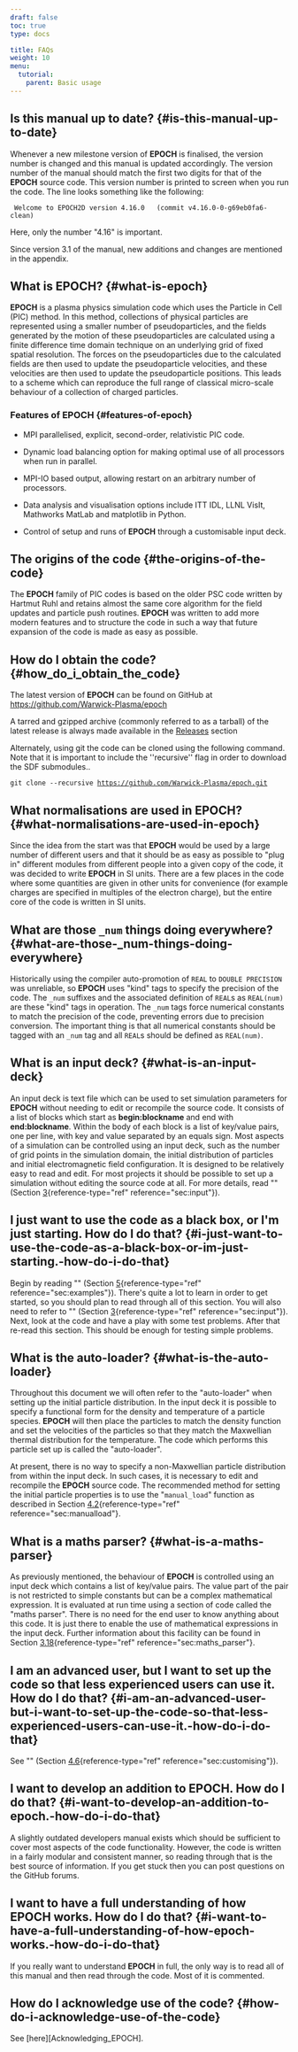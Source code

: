 ```yaml
---
draft: false
toc: true
type: docs

title: FAQs
weight: 10
menu:
  tutorial:
    parent: Basic usage
---
```


## Is this manual up to date? {#is-this-manual-up-to-date}

Whenever a new milestone version of **EPOCH** is finalised, the version
number is changed and this manual is updated accordingly. The version
number of the manual should match the first two digits for that of the
**EPOCH** source code. This version number is printed to screen when you
run the code. The line looks something like the following:

     Welcome to EPOCH2D version 4.16.0   (commit v4.16.0-0-g69eb0fa6-clean)

Here, only the number "4.16" is important.

Since version 3.1 of the manual, new additions and changes are mentioned
in the appendix.

## What is **EPOCH**? {#what-is-epoch}

**EPOCH** is a plasma physics simulation code which uses the Particle in
Cell (PIC) method. In this method, collections of physical particles are
represented using a smaller number of pseudoparticles, and the fields
generated by the motion of these pseudoparticles are calculated using a
finite difference time domain technique on an underlying grid of fixed
spatial resolution. The forces on the pseudoparticles due to the
calculated fields are then used to update the pseudoparticle velocities,
and these velocities are then used to update the pseudoparticle
positions. This leads to a scheme which can reproduce the full range of
classical micro-scale behaviour of a collection of charged particles.

### Features of **EPOCH** {#features-of-epoch}

-   MPI parallelised, explicit, second-order, relativistic PIC code.

-   Dynamic load balancing option for making optimal use of all
    processors when run in parallel.

-   MPI-IO based output, allowing restart on an arbitrary number of
    processors.

-   Data analysis and visualisation options include ITT IDL, LLNL VisIt,
    Mathworks MatLab and matplotlib in Python.

-   Control of setup and runs of **EPOCH** through a customisable input
    deck.

## The origins of the code {#the-origins-of-the-code}

The **EPOCH** family of PIC codes is based on the older PSC code written
by Hartmut Ruhl and retains almost the same core algorithm for the field
updates and particle push routines. **EPOCH** was written to add more
modern features and to structure the code in such a way that future
expansion of the code is made as easy as possible.

## How do I obtain the code? {#how_do_i_obtain_the_code}

The latest version of **EPOCH** can be found on GitHub at
https://github.com/Warwick-Plasma/epoch

A tarred and gzipped archive (commonly referred to as a tarball) of the latest
release is always made available in the [Releases](https://github.com/Warwick-Plasma/epoch/releases) section

Alternately, using git the code can be cloned using the following command.
Note that it is important to include the ''recursive'' flag in order to
download the SDF submodules..

<code>git clone --recursive https://github.com/Warwick-Plasma/epoch.git</code>

## What normalisations are used in **EPOCH**? {#what-normalisations-are-used-in-epoch}

Since the idea from the start was that **EPOCH** would be used by a
large number of different users and that it should be as easy as
possible to "plug in" different modules from different people into a
given copy of the code, it was decided to write **EPOCH** in SI units.
There are a few places in the code where some quantities are given in
other units for convenience (for example charges are specified in
multiples of the electron charge), but the entire core of the code is
written in SI units.

## What are those `_num` things doing everywhere? {#what-are-those-_num-things-doing-everywhere}

Historically using the compiler auto-promotion of `REAL` to
`DOUBLE PRECISION` was unreliable, so **EPOCH** uses "kind" tags to
specify the precision of the code. The `_num` suffixes and the
associated definition of `REAL`s as `REAL(num)` are these "kind" tags in
operation. The `_num` tags force numerical constants to match the
precision of the code, preventing errors due to precision conversion.
The important thing is that all numerical constants should be tagged
with an `_num` tag and all `REAL`s should be defined as `REAL(num)`.

## What is an input deck? {#what-is-an-input-deck}

An input deck is text file which can be used to set simulation
parameters for **EPOCH** without needing to edit or recompile the source
code. It consists of a list of blocks which start as **begin:blockname**
and end with **end:blockname**. Within the body of each block is a list
of key/value pairs, one per line, with key and value separated by an
equals sign. Most aspects of a simulation can be controlled using an
input deck, such as the number of grid points in the simulation domain,
the initial distribution of particles and initial electromagnetic field
configuration. It is designed to be relatively easy to read and edit.
For most projects it should be possible to set up a simulation without
editing the source code at all. For more details, read ""
(Section [3](#sec:input){reference-type="ref" reference="sec:input"}).

## I just want to use the code as a black box, or I'm just starting. How do I do that? {#i-just-want-to-use-the-code-as-a-black-box-or-im-just-starting.-how-do-i-do-that}

Begin by reading "" (Section [5](#sec:examples){reference-type="ref"
reference="sec:examples"}). There's quite a lot to learn in order to get
started, so you should plan to read through all of this section. You
will also need to refer to ""
(Section [3](#sec:input){reference-type="ref" reference="sec:input"}).
Next, look at the code and have a play with some test problems. After
that re-read this section. This should be enough for testing simple
problems.

## What is the auto-loader? {#what-is-the-auto-loader}

Throughout this document we will often refer to the "auto-loader" when
setting up the initial particle distribution. In the input deck it is
possible to specify a functional form for the density and temperature of
a particle species. **EPOCH** will then place the particles to match the
density function and set the velocities of the particles so that they
match the Maxwellian thermal distribution for the temperature. The code
which performs this particle set up is called the "auto-loader".

At present, there is no way to specify a non-Maxwellian particle
distribution from within the input deck. In such cases, it is necessary
to edit and recompile the **EPOCH** source code. The recommended method
for setting the initial particle properties is to use the
"`manual_load`" function as described in
Section [4.2](#sec:manualload){reference-type="ref"
reference="sec:manualload"}.

## What is a maths parser? {#what-is-a-maths-parser}

As previously mentioned, the behaviour of **EPOCH** is controlled using
an input deck which contains a list of key/value pairs. The value part
of the pair is not restricted to simple constants but can be a complex
mathematical expression. It is evaluated at run time using a section of
code called the "maths parser". There is no need for the end user to
know anything about this code. It is just there to enable the use of
mathematical expressions in the input deck. Further information about
this facility can be found in
Section [3.18](#sec:maths_parser){reference-type="ref"
reference="sec:maths_parser"}.

## I am an advanced user, but I want to set up the code so that less experienced users can use it. How do I do that? {#i-am-an-advanced-user-but-i-want-to-set-up-the-code-so-that-less-experienced-users-can-use-it.-how-do-i-do-that}

See "" (Section [4.6](#sec:customising){reference-type="ref"
reference="sec:customising"}).

## I want to develop an addition to **EPOCH**. How do I do that? {#i-want-to-develop-an-addition-to-epoch.-how-do-i-do-that}

A slightly outdated developers manual exists which should be sufficient
to cover most aspects of the code functionality. However, the code is
written in a fairly modular and consistent manner, so reading through
that is the best source of information. If you get stuck then you can
post questions on the GitHub forums.

## I want to have a full understanding of how **EPOCH** works. How do I do that? {#i-want-to-have-a-full-understanding-of-how-epoch-works.-how-do-i-do-that}

If you really want to understand **EPOCH** in full, the only way is to
read all of this manual and then read through the code. Most of it is
commented.

## How do I acknowledge use of the code? {#how-do-i-acknowledge-use-of-the-code}

See [here][Acknowledging_EPOCH].




